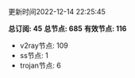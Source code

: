 更新时间2022-12-14 22:25:45

**总订阅: 45**
**总节点: 685**
**有效节点: 116**
- v2ray节点: 109
- ss节点: 1
- trojan节点: 6
